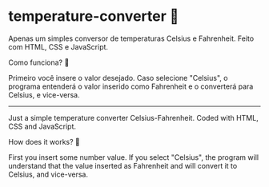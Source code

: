 # temperature-converter 🥶
Apenas um simples conversor de temperaturas Celsius e Fahrenheit. Feito com HTML, CSS e JavaScript. 

Como funciona? 🧐

Primeiro você insere o valor desejado. Caso selecione "Celsius", o programa entenderá o valor inserido como Fahrenheit e o converterá para Celsius, e vice-versa. 

---------------------------------

Just a simple temperature converter Celsius-Fahrenheit. Coded with HTML, CSS and JavaScript. 

How does it works? 🧐

First you insert some number value. If you select "Celsius", the program will understand that the value inserted as Fahrenheit and will convert it to Celsius, and vice-versa. 
